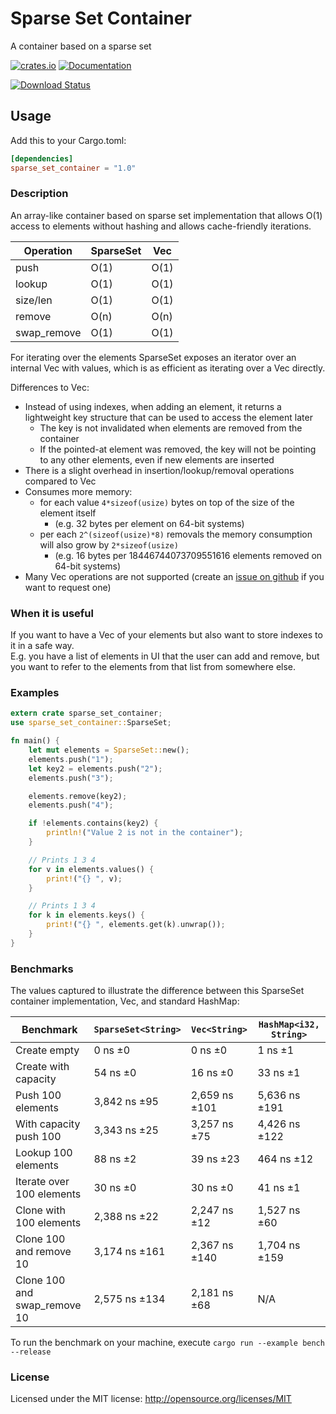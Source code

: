 # Sparse Set Container
A container based on a sparse set

[![crates.io][crates.io shield]][crates.io link]
[![Documentation][docs.rs badge]][docs.rs link]

[![Download Status][shields.io download count]][crates.io link]

[crates.io shield]: https://img.shields.io/crates/v/sparse_set_container?label=latest
[crates.io link]: https://crates.io/crates/sparse_set_container
[docs.rs badge]: https://docs.rs/sparse_set_container/badge.svg?version=1.0.0
[docs.rs link]: https://docs.rs/sparse_set_container/1.0.0/sparse_set_container/
[shields.io download count]: https://img.shields.io/crates/d/sparse_set_container.svg

## Usage

Add this to your Cargo.toml:
<!--install instruction start-->
```toml
[dependencies]
sparse_set_container = "1.0"
```
<!--install instruction end-->

### Description

An array-like container based on sparse set implementation that allows O(1) access to elements without hashing and allows cache-friendly iterations.

| Operation | SparseSet | Vec |
| --------- | --------- | ------- |
| push      | O(1)      | O(1)    |
| lookup    | O(1)      | O(1)    |
| size/len  | O(1)      | O(1)    |
| remove    | O(n)      | O(n)    |
| swap_remove | O(1)    | O(1)    |

For iterating over the elements SparseSet exposes an iterator over an internal Vec with values, which is as efficient as iterating over a Vec directly.

Differences to Vec:
- Instead of using indexes, when adding an element, it returns a lightweight key structure that can be used to access the element later
  - The key is not invalidated when elements are removed from the container
  - If the pointed-at element was removed, the key will not be pointing to any other elements, even if new elements are inserted
- There is a slight overhead in insertion/lookup/removal operations compared to Vec
- Consumes more memory:
  - for each value `4*sizeof(usize)` bytes on top of the size of the element itself
    - (e.g. 32 bytes per element on 64-bit systems)
  - per each `2^(sizeof(usize)*8)` removals the memory consumption will also grow by `2*sizeof(usize)`
    - (e.g. 16 bytes per 18446744073709551616 elements removed on 64-bit systems)
- Many Vec operations are not supported (create an [issue on github](https://github.com/gameraccoon/sparse_set_container/issues) if you want to request one)

### When it is useful

If you want to have a Vec of your elements but also want to store indexes to it in a safe way.  
E.g. you have a list of elements in UI that the user can add and remove, but you want to refer to the elements from that list from somewhere else.

### Examples

<!--readme_example.rs start-->
```rust
extern crate sparse_set_container;
use sparse_set_container::SparseSet;

fn main() {
    let mut elements = SparseSet::new();
    elements.push("1");
    let key2 = elements.push("2");
    elements.push("3");

    elements.remove(key2);
    elements.push("4");

    if !elements.contains(key2) {
        println!("Value 2 is not in the container");
    }

    // Prints 1 3 4
    for v in elements.values() {
        print!("{} ", v);
    }

    // Prints 1 3 4
    for k in elements.keys() {
        print!("{} ", elements.get(k).unwrap());
    }
}
```
<!--readme_example.rs end-->
### Benchmarks

The values captured to illustrate the difference between this SparseSet container implementation, Vec, and standard HashMap:

<!--benchmark table start-->
| Benchmark | `SparseSet<String>` | `Vec<String>` | `HashMap<i32, String>` |
| --- | --- | --- | ---|
| Create empty | 0 ns ±0 | 0 ns ±0 | 1 ns ±1 |
| Create with capacity | 54 ns ±0 | 16 ns ±0 | 33 ns ±1 |
| Push 100 elements | 3,842 ns ±95 | 2,659 ns ±101 | 5,636 ns ±191 |
| With capacity push 100 | 3,343 ns ±25 | 3,257 ns ±75 | 4,426 ns ±122 |
| Lookup 100 elements | 88 ns ±2 | 39 ns ±23 | 464 ns ±12 |
| Iterate over 100 elements | 30 ns ±0 | 30 ns ±0 | 41 ns ±1 |
| Clone with 100 elements | 2,388 ns ±22 | 2,247 ns ±12 | 1,527 ns ±60 |
| Clone 100 and remove 10 | 3,174 ns ±161 | 2,367 ns ±140 | 1,704 ns ±159 |
| Clone 100 and swap_remove 10 | 2,575 ns ±134 | 2,181 ns ±68 | N/A |
<!--benchmark table end-->

To run the benchmark on your machine, execute `cargo run --example bench --release`

### License

Licensed under the MIT license: http://opensource.org/licenses/MIT
